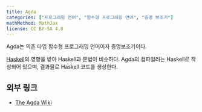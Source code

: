 ```yaml
---
title: Agda
categories: ["프로그래밍 언어", "함수형 프로그래밍 언어", "증명 보조기"]
mathMethod: MathJax
license: CC BY-SA 4.0
---
```


Agda는 의존 타입 함수형 프로그래밍 언어이자 증명보조기이다.

[Haskell](Haskell)의 영향을 받아 Haskell과 문법이 비슷하다.
Agda의 컴파일러는 Haskell로 작성되어 있으며, 결과물로 Haskell 코드를 생성한다.

## 외부 링크
* [The Agda Wiki](https://wiki.portal.chalmers.se/agda/pmwiki.php)
